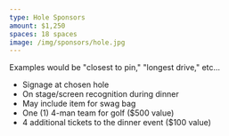 ```yaml
---
type: Hole Sponsors
amount: $1,250
spaces: 18 spaces
image: /img/sponsors/hole.jpg
---
```


Examples would be "closest to pin," "longest drive," etc...

* Signage at chosen hole
* On stage/screen recognition during dinner
* May include item for swag bag
* One (1) 4-man team for golf ($500 value)
* 4 additional tickets to the dinner event ($100 value)